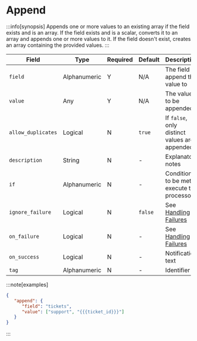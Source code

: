 # Append

:::info[synopsis]
Appends one or more values to an existing array if the field exists and is an array. If the field exists and is a scalar, converts it to an array and appends one or more values to it. If the field doesn't exist, creates an array containing the provided values.
:::

|Field|Type|Required|Default|Description|
|---|---|---|---|---|
|`field`|Alphanumeric|Y|N/A|The field to append the value to|
|`value`|Any|Y|N/A|The value to be appended|
|`allow_duplicates`|Logical|N|`true`|If `false`, only distinct values are appended|
|`description`|String|N|-|Explanatory notes|
|`if`|Alphanumeric|N|-|Condition to be met to execute the processor|
|`ignore_failure`|Logical|N|`false`|See [Handling Failures](../pipes/handling-failures.md)|
|`on_failure`|Logical|N|-|See [Handling Failures](../pipes/handling-failures.md)|
|`on_success`|Logical|N|-|Notification text|
|`tag`|Alphanumeric|N|-|Identifier|

:::note[examples]
```json
{
   "append": {
      "field": "tickets",
      "value": ["support", "{{{ticket_id}}}"]
   }
}
```
:::
